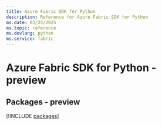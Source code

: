 ```yaml
---
title: Azure Fabric SDK for Python
description: Reference for Azure Fabric SDK for Python
ms.date: 03/25/2025
ms.topic: reference
ms.devlang: python
ms.service: fabric
---
```

# Azure Fabric SDK for Python - preview
## Packages - preview
[!INCLUDE [packages](fabric-index.md)]